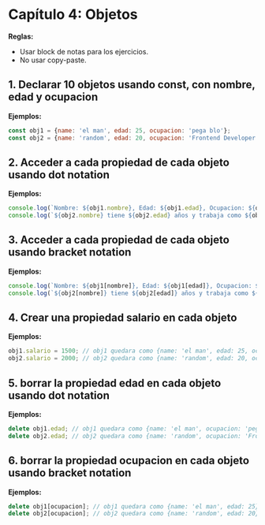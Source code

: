 # Capítulo 4: Objetos

**Reglas:**
- Usar block de notas para los ejercicios.
- No usar copy-paste.

## 1. Declarar 10 objetos usando const, con nombre, edad y ocupacion
**Ejemplos:**
```javascript
const obj1 = {name: 'el man', edad: 25, ocupacion: 'pega blo'};
const obj2 = {name: 'random', edad: 20, ocupacion: 'Frontend Developer'};
```

## 2. Acceder a cada propiedad de cada objeto usando dot notation

**Ejemplos:**
```javascript
console.log(`Nombre: ${obj1.nombre}, Edad: ${obj1.edad}, Ocupacion: ${obj1.ocupacion}`); // Nombre: el man, Edad 25, Ocupacion: pega blo
console.log(`${obj2.nombre} tiene ${obj2.edad} años y trabaja como ${obj2.ocupacion}`); // random tiene 20 años y trabaja como Frontend Developer;
```

## 3. Acceder a cada propiedad de cada objeto usando bracket notation

**Ejemplos:**
```javascript
console.log(`Nombre: ${obj1[nombre]}, Edad: ${obj1[edad]}, Ocupacion: ${obj1[ocupacion]}`); // Nombre: el man, Edad 25, Ocupacion: pega blo
console.log(`${obj2[nombre]} tiene ${obj2[edad]} años y trabaja como ${obj2[ocupacion]}`); // random tiene 20 años y trabaja como Frontend Developer;
```

## 4. Crear una propiedad salario en cada objeto

**Ejemplos:**
```javascript
obj1.salario = 1500; // obj1 quedara como {name: 'el man', edad: 25, ocupacion: 'pega blo', salario: 1500}
obj2.salario = 2000; // obj2 quedara como {name: 'random', edad: 20, ocupacion: 'Frontend Developer', salario: 2000};
```

## 5. borrar la propiedad edad en cada objeto usando dot notation

**Ejemplos:**
```javascript
delete obj1.edad; // obj1 quedara como {name: 'el man', ocupacion: 'pega blo'}
delete obj2.edad; // obj2 quedara como {name: 'random', ocupacion: 'Frontend Developer'};
```

## 6. borrar la propiedad ocupacion en cada objeto usando bracket notation

**Ejemplos:**
```javascript
delete obj1[ocupacion]; // obj1 quedara como {name: 'el man', edad: 25};
delete obj2[ocupacion]; // obj2 quedara como {name: 'random', edad: 20};
```
